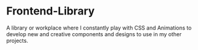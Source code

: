 # Frontend-Library

A library or workplace where I constantly play with CSS and Animations to develop new and creative components and designs to use in my other projects. 
